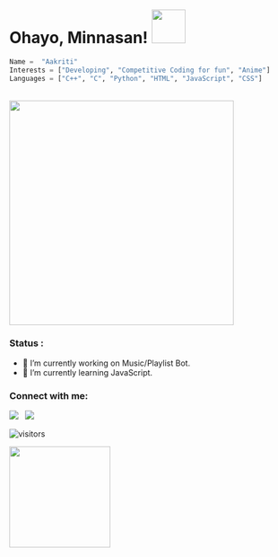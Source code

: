 <h1>Ohayo, Minnasan!
<img src="http://pa1.narvii.com/6514/272dabf99bb5544e010594b7f12869680b40c96b_00.gif" width="60px"></h1>


<!--
**aakriti7x7/aakriti7x7** is a ✨ _special_ ✨ repository because its `README.md` (this file) appears on your GitHub profile.-->


```python
Name =  "Aakriti"
Interests = ["Developing", "Competitive Coding for fun", "Anime"]
Languages = ["C++", "C", "Python", "HTML", "JavaScript", "CSS"]
```

<br>

<img src="https://thumbs.gfycat.com/PointedFrequentImperatorangel-small.gif" width="400px">

<br>
<h3>Status : </h3>

- 🔭 I’m currently working on Music/Playlist Bot.
- 🌱 I’m currently learning JavaScript.


### Connect with me:
<div align=left>

<a href="https://www.linkedin.com/in/aakriti-kumari-0631421bb" alt="Aakriti Kumari | LinkedIn"><img src="https://img.icons8.com/fluent/48/000000/linkedin.png" ></a> &nbsp;
<a href="https://twitter.com/MemesScreenshot?s=08" alt="@MemesScreenshot twitter"><img src="https://img.icons8.com/color/48/000000/twitter--v1.png" ></a> &nbsp;
<!--<a href="" alt=""><img src="https://myanimelist.cdn-dena.com/images/mal-logo-xsmall@2x.png?v=160803001"></a> &nbsp;-->
</div>


![visitors](https://visitor-badge.glitch.me/badge?page_id={aakriti7x7}.{github.com/aakriti7x7})

<img height="180em" src="https://github-readme-stats.vercel.app/api?username=aakriti7x7&show_icons=true&hide_border=true&&count_private=true&include_all_commits=true" />
